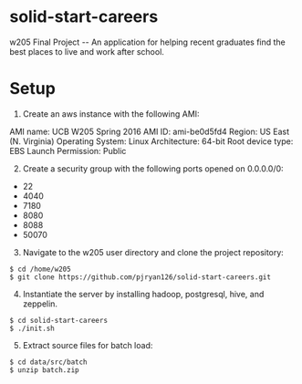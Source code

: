 # solid-start-careers
w205 Final Project -- An application for helping recent graduates find the best places to live and work after school.

# Setup 
1. Create an aws instance with the following AMI:

AMI name:           UCB W205 Spring 2016
AMI ID:             ami-be0d5fd4
Region:             US East (N. Virginia)
Operating System:   Linux
Architecture:       64-bit
Root device type:   EBS
Launch Permission:  Public

2. Create a security group with the following ports opened on 0.0.0.0/0:
+ 22
+ 4040
+ 7180
+ 8080
+ 8088
+ 50070

3. Navigate to the w205 user directory and clone the project repository:

```
$ cd /home/w205
$ git clone https://github.com/pjryan126/solid-start-careers.git
```

4. Instantiate the server by installing hadoop, postgresql, hive, and zeppelin.

```
$ cd solid-start-careers
$ ./init.sh
```

5. Extract source files for batch load:

```
$ cd data/src/batch
$ unzip batch.zip
```
